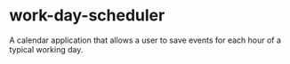 # work-day-scheduler
 A calendar application that allows a user to save events for each hour of a typical working day.
